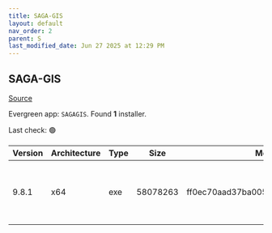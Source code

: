 ```yaml
---
title: SAGA-GIS
layout: default
nav_order: 2
parent: S
last_modified_date: Jun 27 2025 at 12:29 PM
---
```


## SAGA-GIS

[Source](http://www.saga-gis.org/)

Evergreen app: `SAGAGIS`. Found **1** installer.

Last check: 🟢

| Version | Architecture | Type | Size     | Md5                              | FileName                 | URI                                                                                                                                                                                                                                          |
| ------- | ------------ | ---- | -------- | -------------------------------- | ------------------------ | -------------------------------------------------------------------------------------------------------------------------------------------------------------------------------------------------------------------------------------------- |
| 9.8.1   | x64          | exe  | 58078263 | ff0ec70aad37ba005bef44c3079567db | saga-9.8.1_x64_setup.exe | [https://ixpeering.dl.sourceforge.net/project/saga-gis/SAGA%20-%209/SAGA%20-%209.8.1/saga-9.8.1_x64_setup.exe?viasf=1](https://ixpeering.dl.sourceforge.net/project/saga-gis/SAGA%20-%209/SAGA%20-%209.8.1/saga-9.8.1_x64_setup.exe?viasf=1) |
